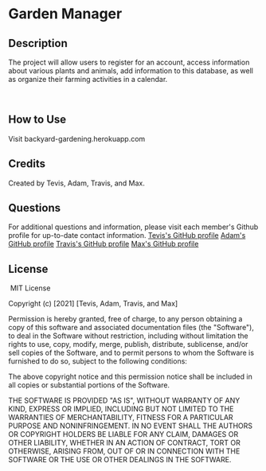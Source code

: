# Garden Manager

## Description 
The project will allow users to register for an account, access information about various plants and animals, add information to this database, as well as organize their farming activities in a calendar.

​
## How to Use
Visit backyard-gardening.herokuapp.com 

## Credits

Created by Tevis, Adam, Travis, and Max.

## Questions
For additional questions and information, please visit each member's Github profile for up-to-date contact information.
[Tevis's GitHub profile](github.com/tevissaur)
[Adam's GitHub profile](github.com/AdamHale88)
[Travis's GitHub profile](github.com/Tschram93)
[Max's GitHub profile](github.com/maxaeon/)

## License
​
MIT License

Copyright (c) [2021] [Tevis, Adam, Travis, and Max]

Permission is hereby granted, free of charge, to any person obtaining a copy
of this software and associated documentation files (the "Software"), to deal
in the Software without restriction, including without limitation the rights
to use, copy, modify, merge, publish, distribute, sublicense, and/or sell
copies of the Software, and to permit persons to whom the Software is
furnished to do so, subject to the following conditions:

The above copyright notice and this permission notice shall be included in all
copies or substantial portions of the Software.

THE SOFTWARE IS PROVIDED "AS IS", WITHOUT WARRANTY OF ANY KIND, EXPRESS OR
IMPLIED, INCLUDING BUT NOT LIMITED TO THE WARRANTIES OF MERCHANTABILITY,
FITNESS FOR A PARTICULAR PURPOSE AND NONINFRINGEMENT. IN NO EVENT SHALL THE
AUTHORS OR COPYRIGHT HOLDERS BE LIABLE FOR ANY CLAIM, DAMAGES OR OTHER
LIABILITY, WHETHER IN AN ACTION OF CONTRACT, TORT OR OTHERWISE, ARISING FROM,
OUT OF OR IN CONNECTION WITH THE SOFTWARE OR THE USE OR OTHER DEALINGS IN THE
SOFTWARE.
